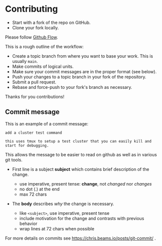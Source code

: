 Contributing
============

* Start with a fork of the repo on GitHub.
* Clone your fork locally.

Please follow [Github Flow](https://guides.github.com/introduction/flow/index.html).

This is a rough outline of the workflow:

* Create a topic branch from where you want to base your work. This is usually `main`.
* Make commits of logical units.
* Make sure your commit messages are in the proper format (see below).
* Push your changes to a topic branch in your fork of the repository.
* Submit a pull request.
* Rebase and force-push to your fork's branch as necessary.

Thanks for you contributions!


Commit message
--------------

This is an example of a commit message:

    add a cluster test command

    this uses tmux to setup a test cluster that you can easily kill and
    start for debugging.

This allows the message to be easier to read on github as well as in various
git tools.

* First line is a subject **subject** which contains brief description of the
  change.
  - use imperative, present tense: **change**, not *changed* nor *changes*
  - no dot (.) at the end
  - max 72 chars

* The **body** describes *why* the change is necessary.
  - like `<subject>`, use imperative, present tense
  - include motivation for the change and contrasts with previous behavior
  - wrap lines at 72 chars when possible

For more details on commits see https://chris.beams.io/posts/git-commit/ .

